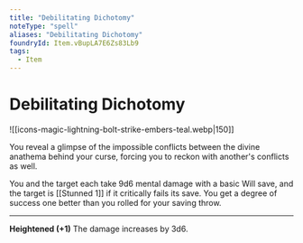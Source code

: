 ```yaml
---
title: "Debilitating Dichotomy"
noteType: "spell"
aliases: "Debilitating Dichotomy"
foundryId: Item.vBupLA7E6Zs83Lb9
tags:
  - Item
---
```


# Debilitating Dichotomy
![[icons-magic-lightning-bolt-strike-embers-teal.webp|150]]

You reveal a glimpse of the impossible conflicts between the divine anathema behind your curse, forcing you to reckon with another's conflicts as well.

You and the target each take 9d6 mental damage with a basic Will save, and the target is [[Stunned 1]] if it critically fails its save. You get a degree of success one better than you rolled for your saving throw.

* * *

**Heightened (+1)** The damage increases by 3d6.
